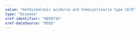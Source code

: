 ```yaml
---
value: "methylmalonic aciduria and homocystinuria type cblD"
type: "Disease"
xref-identifier: "0050716"
xref-dataSource: "DOID"
---
```

